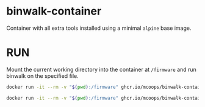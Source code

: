 # binwalk-container

Container with all extra tools installed using a minimal `alpine` base image.

# RUN

Mount the current working directory into the container at `/firmware` and run binwalk on the specified file. 

```sh
docker run -it --rm -v "$(pwd):/firmware" ghcr.io/mcoops/binwalk-container:latest <args> <file>
```


```sh
docker run -it --rm -v "$(pwd):/firmware" ghcr.io/mcoops/binwalk-container:latest -Me firmware.bin
```